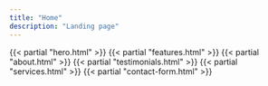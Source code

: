 ```yaml
---
title: "Home"
description: "Landing page"
---
```


{{< partial "hero.html" >}}
{{< partial "features.html" >}}
{{< partial "about.html" >}}
{{< partial "testimonials.html" >}}
{{< partial "services.html" >}}
{{< partial "contact-form.html" >}}
